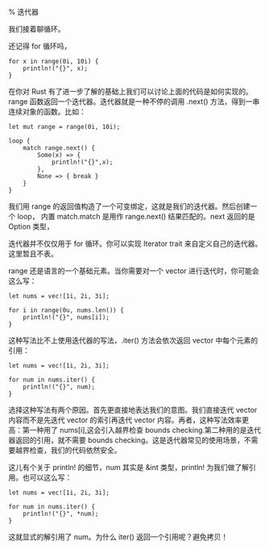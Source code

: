 % 迭代器

我们接着聊循环。

还记得 for 循环吗，

	for x in range(0i, 10i) {
		println!("{}", x);
	}
	
在你对 Rust 有了进一步了解的基础上我们可以讨论上面的代码是如何实现的。range 函数返回一个迭代器。迭代器就是一种不停的调用 .next() 方法，得到一串连续对象的函数。比如：

	let mut range = range(0i, 10i);
	
	loop {
		match range.next() {
			Some(x) => {
				println!("{}",x);
			},
			None => { break }
		}
	}
	
我们用 range 的返回值构造了一个可变绑定，这就是我们的迭代器。然后创建一个 loop， 内置 match.match 是用作 range.next() 结果匹配的。next 返回的是 Option<int> 类型，

迭代器并不仅仅用于 for 循环。你可以实现 Iterator trait 来自定义自己的迭代器。这里暂且不表。

range 还是语言的一个基础元素。当你需要对一个 vector 进行迭代时，你可能会这么写：

	let nums = vec![1i, 2i, 3i];
	
	for i in range(0u, nums.len()) {
		println!("{}", nums[i]);
	}
	
这种写法比不上使用迭代器的写法，.iter() 方法会依次返回 vector 中每个元素的引用：

	let nums = vec![1i, 2i, 3i];

	for num in nums.iter() {
    	println!("{}", num);
	}
	
选择这种写法有两个原因。首先更直接地表达我们的意图。我们直接迭代 vector 内容而不是先迭代 vector 的索引再迭代 vector 内容。再者，这种写法效率更高：第一种用了 nums[i],这会引入越界检查 bounds checking.第二种用的是迭代器返回的引用，就不需要 bounds checking。这是迭代器常见的使用场景，不需要越界检查，我们的代码依然安全。

这儿有个关于 println! 的细节，num 其实是 &int 类型，println! 为我们做了解引用。也可以这么写：

	let nums = vec![1i, 2i, 3i];

	for num in nums.iter() {
    	println!("{}", *num);
	}
	
这就显式的解引用了 num。为什么 iter() 返回一个引用呢？避免拷贝！